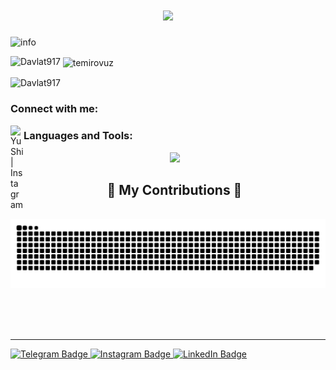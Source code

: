


<h1 align="center">
    <img src="https://readme-typing-svg.herokuapp.com/?font=Righteous&size=35&center=true&vCenter=true&width=500&height=70&duration=4000&lines=Welcome+to!+;+My+Github+Accont;" />
</h1>

<img src="https://github-profile-summary-cards.vercel.app/api/cards/profile-details?username=Davlat917&theme=github_dark" alt="info">

<p><img align="left" src="https://github-readme-stats.vercel.app/api/top-langs?username=Davlat917&show_icons=true&locale=en&layout=compact" alt="Davlat917" /></p>

<p>&nbsp;<img align="center" src="https://github-readme-stats.vercel.app/api?username=Davlat917&show_icons=true&locale=en" alt="temirovuz" /></p>


<p><img align="center" src="https://github-readme-streak-stats.herokuapp.com/?user=Davlat917" alt="Davlat917" /></p>


<!-- [![willianrod's wakatime stats](https://github-readme-stats.vercel.app/api/wakatime?username=bekhzod&theme=github_dark&layout=compact)](https://wakatime.com/@bekhzod) -->


<h3 align="left">Connect with me:</h3>
<a href="https://t.me/davlat917"><img align="left" src="https://upload.wikimedia.org/wikipedia/commons/8/83/Telegram_2019_Logo.svg" alt="Yu Shi | Instagram" width="21px"/></a>




<h3 align="left">Languages and Tools:</h3>
<p align="center">
      <img src="https://skillicons.dev/icons?i=git,python,cpp,sqlite,postman,github,gitlab,linux,dart,Flutter" />
</p>

<div align="center">
  <h2>🐍 My Contributions 🐍</h2>
  <br>
  <img alt="snake eating my contributions" src="https://raw.githubusercontent.com/salesp07/salesp07/output/github-contribution-grid-snake.svg" />
  
  <br/><br/><br/>
</div>

<hr/>
<div id="badges">
  <a href="https://t.me/davlat917">
    <img src="https://img.shields.io/badge/Telegram-blue?style=for-the-badge&logo=telegram&logoColor=white" alt="Telegram Badge"/>
  </a>
  <a href="https://www.instagram.com/salimov.d1/">
    <img src="https://img.shields.io/badge/Instagram-purple?style=for-the-badge&logo=instagram&logoColor=white" alt="Instagram Badge"/>
  </a>
    <a href="https://www.linkedin.com/in/rustam-jumanazarov-2545352aa/">
    <img src="https://img.shields.io/badge/LinkedIn-blue?style=for-the-badge&logo=linkedin&logoColor=white" alt="LinkedIn Badge"/>
</a>

</div>
